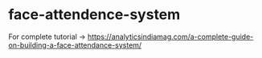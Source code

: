 # face-attendence-system
For complete tutorial -> https://analyticsindiamag.com/a-complete-guide-on-building-a-face-attendance-system/
